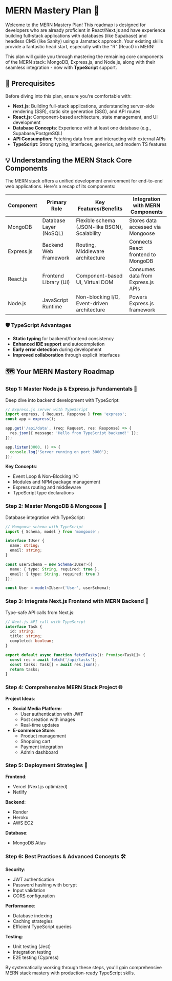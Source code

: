 # MERN Mastery Plan 🚀

Welcome to the MERN Mastery Plan! This roadmap is designed for developers who are already proficient in React/Next.js and have experience building full-stack applications with databases (like Supabase) and headless CMS (like Sanity) using a Jamstack approach. Your existing skills provide a fantastic head start, especially with the "R" (React) in MERN!

This plan will guide you through mastering the remaining core components of the MERN stack: MongoDB, Express.js, and Node.js, along with their seamless integration - now with **TypeScript** support.

## 🎯 Prerequisites

Before diving into this plan, ensure you're comfortable with:

- **Next.js**: Building full-stack applications, understanding server-side rendering (SSR), static site generation (SSG), and API routes
- **React.js**: Component-based architecture, state management, and UI development
- **Database Concepts**: Experience with at least one database (e.g., Supabase/PostgreSQL)
- **API Consumption**: Fetching data from and interacting with external APIs
- **TypeScript**: Strong typing, interfaces, generics, and modern TS features

## 💡 Understanding the MERN Stack Core Components

The MERN stack offers a unified development environment for end-to-end web applications. Here's a recap of its components:

| Component     | Primary Role               | Key Features/Benefits                          | Integration with MERN Components        |
|---------------|----------------------------|-----------------------------------------------|-----------------------------------------|
| MongoDB       | Database Layer (NoSQL)     | Flexible schema (JSON-like BSON), Scalability | Stores data accessed via Mongoose       |
| Express.js    | Backend Web Framework      | Routing, Middleware architecture              | Connects React frontend to MongoDB      |
| React.js      | Frontend Library (UI)      | Component-based UI, Virtual DOM               | Consumes data from Express.js APIs      |
| Node.js       | JavaScript Runtime         | Non-blocking I/O, Event-driven architecture   | Powers Express.js framework             |

### 🛡 TypeScript Advantages

- **Static typing** for backend/frontend consistency
- **Enhanced IDE support** and autocompletion
- **Early error detection** during development
- **Improved collaboration** through explicit interfaces

## 🗺️ Your MERN Mastery Roadmap

### Step 1: Master Node.js & Express.js Fundamentals 🚀

Deep dive into backend development with TypeScript:

```typescript
// Express.js server with TypeScript
import express, { Request, Response } from 'express';
const app = express();

app.get('/api/data', (req: Request, res: Response) => {
  res.json({ message: 'Hello from TypeScript backend!' });
});

app.listen(3000, () => {
  console.log('Server running on port 3000');
});
```

**Key Concepts**:
- Event Loop & Non-Blocking I/O
- Modules and NPM package management
- Express routing and middleware
- TypeScript type declarations

### Step 2: Master MongoDB & Mongoose 🍃

Database integration with TypeScript:

```typescript
// Mongoose schema with TypeScript
import { Schema, model } from 'mongoose';

interface IUser {
  name: string;
  email: string;
}

const userSchema = new Schema<IUser>({
  name: { type: String, required: true },
  email: { type: String, required: true }
});

const User = model<IUser>('User', userSchema);
```

### Step 3: Integrate Next.js Frontend with MERN Backend 🔗

Type-safe API calls from Next.js:

```typescript
// Next.js API call with TypeScript
interface Task {
  id: string;
  title: string;
  completed: boolean;
}

export default async function fetchTasks(): Promise<Task[]> {
  const res = await fetch('/api/tasks');
  const tasks: Task[] = await res.json();
  return tasks;
}
```

### Step 4: Comprehensive MERN Stack Project 🌐

**Project Ideas**:
- **Social Media Platform**:
  - User authentication with JWT
  - Post creation with images
  - Real-time updates
- **E-commerce Store**:
  - Product management
  - Shopping cart
  - Payment integration
  - Admin dashboard

### Step 5: Deployment Strategies 🚀

**Frontend**:
- Vercel (Next.js optimized)
- Netlify

**Backend**:
- Render
- Heroku
- AWS EC2

**Database**:
- MongoDB Atlas

### Step 6: Best Practices & Advanced Concepts 🛠️

**Security**:
- JWT authentication
- Password hashing with bcrypt
- Input validation
- CORS configuration

**Performance**:
- Database indexing
- Caching strategies
- Efficient TypeScript queries

**Testing**:
- Unit testing (Jest)
- Integration testing
- E2E testing (Cypress)

By systematically working through these steps, you'll gain comprehensive MERN stack mastery with production-ready TypeScript skills.
